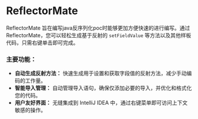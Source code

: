 # ReflectorMate

ReflectorMate 旨在编写java反序列化poc时能够更加方便快速的进行编写。通过 ReflectorMate，您可以轻松生成基于反射的 `setFieldValue` 等方法以及其他样板代码，只需右键单击即可完成。

### 主要功能：
- **自动生成反射方法：** 快速生成用于设置和获取字段值的反射方法，减少手动编码的工作量。
- **智能导入管理：** 自动管理导入语句，确保仅添加必要的导入，并优化和格式化您的代码。
- **用户友好界面：** 无缝集成到 IntelliJ IDEA 中，通过右键菜单即可访问上下文敏感的操作。